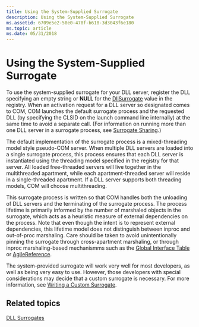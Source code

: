 ```yaml
---
title: Using the System-Supplied Surrogate
description: Using the System-Supplied Surrogate
ms.assetid: 6709e5e2-50e0-470f-b618-3d3043f6e180
ms.topic: article
ms.date: 05/31/2018
---
```


# Using the System-Supplied Surrogate

To use the system-supplied surrogate for your DLL server, register the DLL specifying an empty string or **NULL** for the [DllSurrogate](dllsurrogate.md) value in the registry. When an activation request for a DLL server so designated comes to COM, COM launches the default surrogate process and the requested DLL (by specifying the CLSID on the launch command line internally) at the same time to avoid a separate call. (For information on running more than one DLL server in a surrogate process, see [Surrogate Sharing](surrogate-sharing.md).)

The default implementation of the surrogate process is a mixed-threading model style pseudo-COM server. When multiple DLL servers are loaded into a single surrogate process, this process ensures that each DLL server is instantiated using the threading model specified in the registry for that server. All loaded free-threaded servers will live together in the multithreaded apartment, while each apartment-threaded server will reside in a single-threaded apartment. If a DLL server supports both threading models, COM will choose multithreading.

This surrogate process is written so that COM handles both the unloading of DLL servers and the terminating of the surrogate process. The process lifetime is primarily informed by the number of marshaled objects in the surrogate, which acts as a heuristic measure of external dependencies on the process. Note that even though the intent is to represent external dependencies, this lifetime model does not distinguish between inproc and out-of-proc marshaling. Care should be taken to avoid unintentionally pinning the surrogate through cross-apartment marshaling, or through inproc marshaling-based mechanismms such as the [Global Interface Table](creating-the-global-interface-table.md) or [AgileReference](https://learn.microsoft.com/en-us/windows/win32/api/objidl/nn-objidl-iagilereference).

The system-provided surrogate will work very well for most developers, as well as being very easy to use. However, those developers with special considerations may decide that a custom surrogate is necessary. For more information, see [Writing a Custom Surrogate](writing-a-custom-surrogate.md).

## Related topics

<dl> <dt>

[DLL Surrogates](dll-surrogates.md)
</dt> </dl>

 

 




